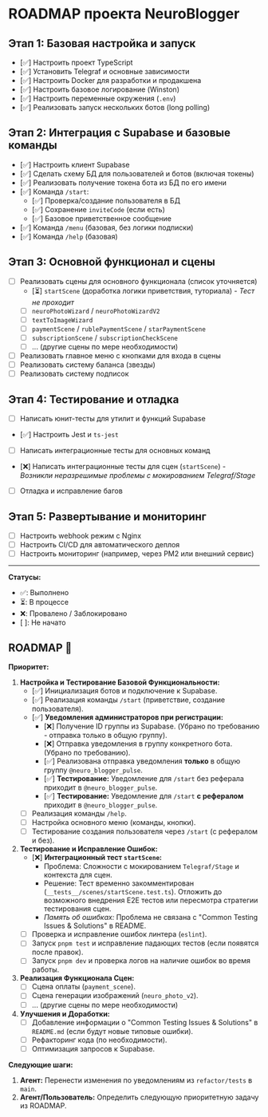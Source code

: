 # ROADMAP проекта NeuroBlogger

## Этап 1: Базовая настройка и запуск

- [✅] Настроить проект TypeScript
- [✅] Установить Telegraf и основные зависимости
- [✅] Настроить Docker для разработки и продакшена
- [✅] Настроить базовое логирование (Winston)
- [✅] Настроить переменные окружения (`.env`)
- [✅] Реализовать запуск нескольких ботов (long polling)

## Этап 2: Интеграция с Supabase и базовые команды

- [✅] Настроить клиент Supabase
- [✅] Сделать схему БД для пользователей и ботов (включая токены)
- [✅] Реализовать получение токена бота из БД по его имени
- [✅] Команда `/start`:
    - [✅] Проверка/создание пользователя в БД
    - [✅] Сохранение `inviteCode` (если есть)
    - [✅] Базовое приветственное сообщение
- [✅] Команда `/menu` (базовая, без логики подписки)
- [✅] Команда `/help` (базовая)

## Этап 3: Основной функционал и сцены

- [ ] Реализовать сцены для основного функционала (список уточняется)
    - [⏳] `startScene` (доработка логики приветствия, туториала) - *Тест не проходит*
    - [ ] `neuroPhotoWizard` / `neuroPhotoWizardV2`
    - [ ] `textToImageWizard`
    - [ ] `paymentScene` / `rublePaymentScene` / `starPaymentScene`
    - [ ] `subscriptionScene` / `subscriptionCheckScene`
    - [ ] ... (другие сцены по мере необходимости)
- [ ] Реализовать главное меню с кнопками для входа в сцены
- [ ] Реализовать систему баланса (звезды)
- [ ] Реализовать систему подписок

## Этап 4: Тестирование и отладка

- [ ] Написать юнит-тесты для утилит и функций Supabase
- [✅] Настроить Jest и `ts-jest`
- [ ] Написать интеграционные тесты для основных команд
- [❌] Написать интеграционные тесты для сцен (`startScene`) - *Возникли неразрешимые проблемы с мокированием Telegraf/Stage*
- [ ] Отладка и исправление багов

## Этап 5: Развертывание и мониторинг

- [ ] Настроить webhook режим с Nginx
- [ ] Настроить CI/CD для автоматического деплоя
- [ ] Настроить мониторинг (например, через PM2 или внешний сервис)

---
**Статусы:**
- ✅: Выполнено
- ⏳: В процессе
- ❌: Провалено / Заблокировано
- [ ]: Не начато

## ROADMAP 🧭

**Приоритет:**

1.  **Настройка и Тестирование Базовой Функциональности:**
    *   [✅] Инициализация ботов и подключение к Supabase.
    *   [✅] Реализация команды `/start` (приветствие, создание пользователя).
    *   [✅] **Уведомления администраторов при регистрации:**
        *   [❌] Получение ID группы из Supabase. (Убрано по требованию - отправка только в общую группу).
        *   [❌] Отправка уведомления в группу конкретного бота. (Убрано по требованию).
        *   [✅] Реализована отправка уведомления **только** в общую группу `@neuro_blogger_pulse`.
        *   [✅] **Тестирование:** Уведомление для `/start` без реферала приходит в `@neuro_blogger_pulse`.
        *   [✅] **Тестирование:** Уведомление для `/start` **с рефералом** приходит в `@neuro_blogger_pulse`.
    *   [ ] Реализация команды `/help`.
    *   [ ] Настройка основного меню (команды, кнопки).
    *   [ ] Тестирование создания пользователя через `/start` (с рефералом и без).

2.  **Тестирование и Исправление Ошибок:**
    *   [❌] **Интеграционный тест `startScene`:**
        *   Проблема: Сложности с мокированием `Telegraf/Stage` и контекста для сцен.
        *   Решение: Тест временно закомментирован (`__tests__/scenes/startScene.test.ts`). Отложить до возможного внедрения E2E тестов или пересмотра стратегии тестирования сцен.
        *   *Память об ошибках:* Проблема не связана с "Common Testing Issues & Solutions" в README.
    *   [ ] Проверка и исправление ошибок линтера (`eslint`).
    *   [ ] Запуск `pnpm test` и исправление падающих тестов (если появятся после правок).
    *   [ ] Запуск `pnpm dev` и проверка логов на наличие ошибок во время работы.

3.  **Реализация Функционала Сцен:**
    *   [ ] Сцена оплаты (`payment_scene`).
    *   [ ] Сцена генерации изображений (`neuro_photo_v2`).
    *   [ ] ... (другие сцены по мере необходимости)

4.  **Улучшения и Доработки:**
    *   [ ] Добавление информации о "Common Testing Issues & Solutions" в `README.md` (если будут новые типовые ошибки).
    *   [ ] Рефакторинг кода (по необходимости).
    *   [ ] Оптимизация запросов к Supabase.

**Следующие шаги:**

1.  **Агент:** Перенести изменения по уведомлениям из `refactor/tests` в `main`.
2.  **Агент/Пользователь:** Определить следующую приоритетную задачу из ROADMAP.
